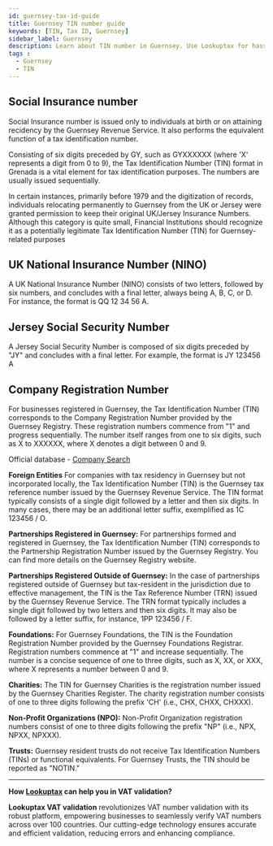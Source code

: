 ```yaml
---
id: guernsey-tax-id-guide
title: Guernsey TIN number guide
keywords: [TIN, Tax ID, Guernsey]
sidebar_label: Guernsey
description: Learn about TIN number in Guernsey. Use Lookuptax for hassle-free tax id validation in Guernsey and other 100+ countries
tags : 
  - Guernsey
  - TIN
---
```

## Social Insurance number
Social Insurance number is issued only to individuals at birth or on attaining recidency by the Guernsey Revenue Service. It also performs the equivalent function of a tax identification number. 

Consisting of six digits preceded by GY, such as GYXXXXXX (where 'X' represents a digit from 0 to 9), the Tax Identification Number (TIN) format in Grenada is a vital element for tax identification purposes. The numbers are usually issued sequentially.

In certain instances, primarily before 1979 and the digitization of records, individuals relocating permanently to Guernsey from the UK or Jersey were granted permission to keep their original UK/Jersey Insurance Numbers. Although this category is quite small, Financial Institutions should recognize it as a potentially legitimate Tax Identification Number (TIN) for Guernsey-related purposes

## UK National Insurance Number (NINO)
A UK National Insurance Number (NINO) consists of two letters, followed by six numbers, and concludes with a final letter, always being A, B, C, or D. For instance, the format is QQ 12 34 56 A.

## Jersey Social Security Number
A Jersey Social Security Number is composed of six digits preceded by "JY" and concludes with a final letter. For example, the format is JY 123456 A

## Company Registration Number

For businesses registered in Guernsey, the Tax Identification Number (TIN) corresponds to the Company Registration Number provided by the 
Guernsey Registry. These registration numbers commence from "1" and progress sequentially. The number itself ranges from one to six digits, such as X to XXXXXX, where X denotes a digit between 0 and 9.

Official database - [Company Search](https://portal.guernseyregistry.com/)

**Foreign Entities**
For companies with tax residency in Guernsey but not incorporated locally, the Tax Identification Number (TIN) is the Guernsey tax reference number issued by the Guernsey Revenue Service. The TIN format typically consists of a single digit followed by a letter and then six digits. In many cases, there may be an additional letter suffix, exemplified as 1C 123456 / O.

**Partnerships Registered in Guernsey:**
For partnerships formed and registered in Guernsey, the Tax Identification Number (TIN) corresponds to the Partnership Registration Number issued by the Guernsey Registry. You can find more details on the Guernsey Registry website.

**Partnerships Registered Outside of Guernsey:**
In the case of partnerships registered outside of Guernsey but tax-resident in the jurisdiction due to effective management, the TIN is the Tax Reference Number (TRN) issued by the Guernsey Revenue Service. The TRN format typically includes a single digit followed by two letters and then six digits. It may also be followed by a letter suffix, for instance, 1PP 123456 / F.

**Foundations:**
For Guernsey Foundations, the TIN is the Foundation Registration Number provided by the Guernsey Foundations Registrar. Registration numbers commence at "1" and increase sequentially. The number is a concise sequence of one to three digits, such as X, XX, or XXX, where X represents a number between 0 and 9. 

**Charities:**
The TIN for Guernsey Charities is the registration number issued by the Guernsey Charities Register. The charity registration number consists of one to three digits following the prefix 'CH' (i.e., CHX, CHXX, CHXXX).


**Non-Profit Organizations (NPO):**
Non-Profit Organization registration numbers consist of one to three digits following the prefix "NP" (i.e., NPX, NPXX, NPXXX).

**Trusts:**
Guernsey resident trusts do not receive Tax Identification Numbers (TINs) or functional equivalents. For Guernsey Trusts, the TIN should be reported as "NOTIN."

----
**How [Lookuptax](https://lookuptax.com/) can help you in VAT validation?**

**Lookuptax VAT validation** revolutionizes VAT number validation with its robust platform, empowering businesses to seamlessly verify VAT numbers across over 100 countries. Our cutting-edge technology ensures accurate and efficient validation, reducing errors and enhancing compliance.
